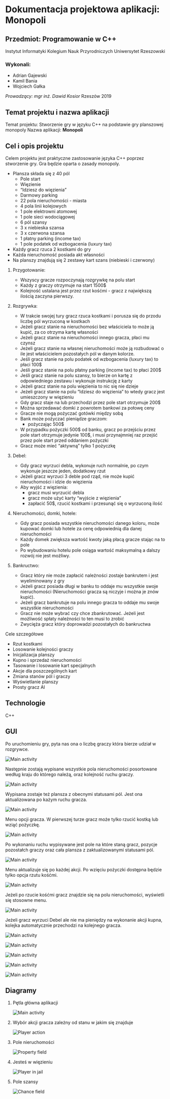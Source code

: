 

# Dokumentacja projektowa aplikacji: **Monopoli**
## Przedmiot: Programowanie w C++
Instytut Informatyki
Kolegium Nauk Przyrodniczych
Uniwersytet Rzeszowski




### Wykonali:
* Adrian Gajewski
* Kamil Bania
* Wojciech Gałka

_Prowadzący: mgr inż. Dawid Kosior_
Rzeszów 2019
## Temat projektu i nazwa aplikacji
Temat projektu: Stworzenie gry w języku C++ na podstawie gry planszowej monopoly
Nazwa aplikacji: **Monopoli**
## Cel i opis projektu
Celem projektu jest praktyczne zastosowanie języka C++ poprzez stworzenie gry. Gra będzie oparta 
o zasady monopoly. 
* Plansza składa się z 40 pól
    * Pole start
    * Więzienie
    * “Idziesz do więzienia”
    * Darmowy parking
    * 22 pola nieruchomości - miasta
    * 4 pola linii kolejowych
    * 1 pole elektrowni atomowej
    * 1 pole sieci wodociągowej
    * 6 pól szansy
    * 3 x niebieska szansa
    * 3 x czerwona szansa
    * 1 płatny parking (income tax)
    * 1 pole podatek od wzbogacenia (luxury tax)
* Każdy gracz rzuca 2 kostkami do gry
* Każda nieruchomość posiada akt własności
* Na planszy znajdują się 2 zestawy kart szans (niebieski i czerwony)

1.  Przygotowanie:
    * Wszyscy gracze rozpoczynają rozgrywkę na polu start
    * Każdy z graczy otrzymuje na start 1500$
    * Kolejność ustalana jest przez rzut kośćmi -  gracz z największą ilością zaczyna pierwszy.

2. Rozgrywka:
    * W trakcie swojej tury gracz rzuca kostkami i porusza się do przodu liczbę pól wyrzuconą w kostkach
    * Jeżeli gracz stanie na nieruchomości bez właściciela to może ją kupić, za co otrzyma kartę własności
    * Jeżeli gracz stanie na nieruchomości innego gracza, płaci mu czynsz 
    * Jeżeli gracz stanie na własnej nieruchomości może ją rozbudować o ile jest właścicielem pozostałych pól w danym kolorze.
    * Jeśli gracz stanie na polu podatek od wzbogacenia (luxury tax) to płaci 100$
    * Jeśli gracz stanie na polu płatny parking (income tax) to płaci 200$
    * Jeśli gracz stanie na polu szansy, to bierze on kartę z odpowiedniego zestawu
     i wykonuje instrukcję z karty
    * Jeżeli gracz stanie na polu więzienia to nic się nie dzieje
    * Jeżeli gracz stanie na polu “Idziesz do więzienia” to wtedy gracz jest umieszczony 
    w więzieniu
    * Gdy gracz staje na lub przechodzi przez pole start otrzymuje 200$
    * Można sprzedawać domki z powrotem bankowi za połowę ceny
    * Gracze nie mogą pożyczać gotówki między sobą
    * Bank może pożyczać pieniądze graczom:
        * pożyczając 500$
    * W przypadku pożyczki 500$ od banku, gracz po przejściu przez pole start otrzymuje jedynie 100$, i musi przynajmniej raz przejść przez pole start przed oddaniem pożyczki
    * Gracz może mieć “aktywną” tylko 1 pożyczkę

3. Debel:
    * Gdy gracz wyrzuci debla, wykonuje ruch normalnie, po czym wykonuje jeszcze jeden, dodatkowy rzut
    * Jeżeli gracz wyrzuci 3 deble pod rząd, nie może kupić nieruchomości i idzie do więzienia
    * Aby wyjść z więzienia:
        * gracz musi wyrzucić debla
        * gracz może użyć karty “wyjście z więzienia”
        * zapłacić 50$, rzucić kostkami i przesunąć się o wyrzuconą ilość

4. Nieruchomości, domki, hotele:
    * Gdy gracz posiada wszystkie nieruchomości danego koloru, może kupować domki lub hotele za cenę odpowiednią dla danej nieruchomości
    * Każdy domek zwiększa wartość kwoty jaką płacą gracze stając na to pole
    * Po wybudowaniu hotelu pole osiąga wartość maksymalną a dalszy rozwój nie jest możliwy.

5. Bankructwo:
    * Gracz który nie może zapłacić należności zostaje bankrutem i jest wyeliminowany 
    z gry
    * Jeżeli gracz posiada długi w banku to oddaje mu wszystkie swoje nieruchomości (Nieruchomości gracza są niczyje i można je znów kupić).
    * Jeżeli gracz bankrutuje na polu innego gracza to oddaje mu swoje wszystkie nieruchomości
    * Gracz nie może wybrać czy chce zbankrutować. Jeżeli jest możliwość spłaty należności to ten musi to zrobić
    * Zwycięża gracz który doprowadzi pozostałych do bankructwa

Cele szczegółowe
* Rzut kostkami
* Losowanie kolejności graczy
* Inicjalizacja planszy
* Kupno i sprzedaż nieruchomości
* Tasowanie i losowanie kart specjalnych
* Akcje dla poszczególnych kart
* Zmiana stanów pól i graczy
* Wyświetlanie planszy
* Prosty gracz AI
## Technologie
C++
## GUI
Po uruchomieniu gry, pyta nas ona o liczbę graczy która bierze udział w rozgrywce.

   ![Main activity](/images/Przechwytywanie1.PNG)

Następnie zostają wypisane wszystkie pola nieruchomości posortowane według kraju do którego należą, oraz kolejność ruchu graczy.

   ![Main activity](/images/Przechwytywanie2.PNG)

Wypisana zostaje też plansza z obecnymi statusami pól. Jest ona aktualizowana po każym ruchu gracza.

   ![Main activity](/images/Przechwytywanie3.PNG)

Menu opcji gracza. W pierwszej turze gracz może tylko rzucić kostką lub wziąć pożyczkę.

   ![Main activity](/images/Przechwytywanie4AI.PNG)

Po wykonaniu ruchu wypisywane jest pole na które staną gracz, pozycje pozostałch graczy oraz cała plansza z zaktualizowanymi statusami pól.

   ![Main activity](/images/Przechwytywanie5board.PNG)

Menu aktualizuje się po każdej akcji. Po wzięciu pożyczki dostępna będzie tylko opcja rzutu kośćmi.

   ![Main activity](/images/Przechwytywanie6pozyczka.PNG)

Jeżeli po rzucie kośćmi gracz znajdzie się na polu nieruchomości, wyświetli się stosowne menu.

   ![Main activity](/images/Przechwytywanie7splata.PNG)

Jeżeli gracz wyrzuci Debel ale nie ma pieniędzy na wykonanie akcji kupna, kolejka automatycznie przechodzi na kolejnego gracza.

   ![Main activity](/images/Przechwytywanie8Jail.PNG)
   
   ![Main activity](/images/Przechwytywanie9buyhouse.PNG)
   
   ![Main activity](/images/Przechwytywanie10buyhouse2.PNG)
   
   ![Main activity](/images/Przechwytywanie11sellhouse.PNG)
   
   ![Main activity](/images/PPrzechwytywanie12card.PNG)



## Diagramy
1. Pętla główna aplikacji

   ![Main activity](/images/diagrammonopoly1.png)

2. Wybór akcji gracza zależny od stanu w jakim się znajduje

   ![Player action](/images/diagrammonopoly2.png)
   
3. Pole nieruchomości

   ![Property field](/images/diagrammonopoly3.png)
   
4. Jesteś w więzieniu

   ![Player in jail](/images/diagrammonopoly4.png)

5. Pole szansy

   ![Chance field](/images/diagrammonopoly5.png)

